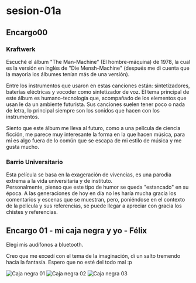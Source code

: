 # sesion-01a

## Encargo00

### Kraftwerk

Escuché el álbum "The Man-Machine" (El hombre-máquina) de 1978, la cual es la versión en inglés de "Die Mensh-Machine" (después me di cuenta que la mayoría los álbumes tenían más de una versión).

Entre los instrumentos que usaron en estas canciones están: sintetizadores, baterías eléctricas y vocoder como sintetizador de voz. El tema principal de este álbum es humano-tecnología que, acompañado de los elementos que usan le da un ambiente futurista.
Sus canciones suelen tener poco o nada de letra, lo principal siempre son los sonidos que hacen con los instrumentos.

Siento que este álbum me lleva al futuro, como a una película de ciencia ficción, me parece muy interesante la forma en la que hacen música, para mí es algo fuera de lo común que se escapa de mi estilo de música y me gusta mucho.

### Barrio Universitario

Esta película se basa en la exageración de vivencias, es una parodia extrema a la vida universitaria y de instituto.  
Personalmente, pienso que este tipo de humor se queda "estancado" en su época. A las generaciones de hoy en día no les haría mucha gracia los comentarios y escenas que se muestran, pero, poniéndose en el contexto de la película y sus referencias, se puede llegar a apreciar con gracia los chistes y referencias.

## Encargo 01 - mi caja negra y yo - Félix

Elegí mis audífonos a bluetooth.

Creo que me excedí con el tema de la imaginación, di un salto tremendo hacia la fantasía. Espero que no esté del todo mal :p

![Caja negra 01](https://github.com/user-attachments/assets/862927e5-c76b-45c3-a91b-8a74b6f3e35c)
![Caja negra 02](https://github.com/user-attachments/assets/0b4af476-f563-4ca0-81c4-8b2809aff7b6)
![Caja negra 03](https://github.com/user-attachments/assets/f059e0be-ed9f-4297-a765-5e67aac165f1)